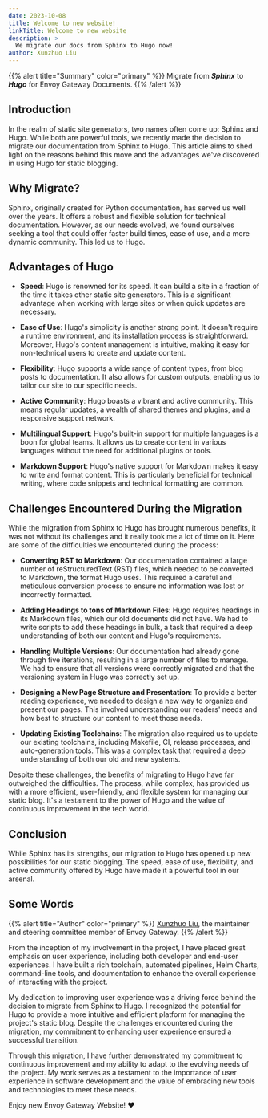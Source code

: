 ```yaml
---
date: 2023-10-08
title: Welcome to new website!
linkTitle: Welcome to new website
description: >
  We migrate our docs from Sphinx to Hugo now!
author: Xunzhuo Liu
---
```


{{% alert title="Summary" color="primary" %}}
Migrate from ***Sphinx*** to ***Hugo*** for Envoy Gateway Documents.
{{% /alert %}}

## Introduction

In the realm of static site generators, two names often come up: Sphinx and Hugo. While both are powerful tools, we recently made the decision to migrate our documentation from Sphinx to Hugo. This article aims to shed light on the reasons behind this move and the advantages we've discovered in using Hugo for static blogging.

## Why Migrate?

Sphinx, originally created for Python documentation, has served us well over the years. It offers a robust and flexible solution for technical documentation. However, as our needs evolved, we found ourselves seeking a tool that could offer faster build times, ease of use, and a more dynamic community. This led us to Hugo.

## Advantages of Hugo

+ **Speed**: Hugo is renowned for its speed. It can build a site in a fraction of the time it takes other static site generators. This is a significant advantage when working with large sites or when quick updates are necessary.

+ **Ease of Use**: Hugo's simplicity is another strong point. It doesn't require a runtime environment, and its installation process is straightforward. Moreover, Hugo's content management is intuitive, making it easy for non-technical users to create and update content.

+ **Flexibility**: Hugo supports a wide range of content types, from blog posts to documentation. It also allows for custom outputs, enabling us to tailor our site to our specific needs.

+ **Active Community**: Hugo boasts a vibrant and active community. This means regular updates, a wealth of shared themes and plugins, and a responsive support network.

+ **Multilingual Support**: Hugo's built-in support for multiple languages is a boon for global teams. It allows us to create content in various languages without the need for additional plugins or tools.

+ **Markdown Support**: Hugo's native support for Markdown makes it easy to write and format content. This is particularly beneficial for technical writing, where code snippets and technical formatting are common.

## Challenges Encountered During the Migration

While the migration from Sphinx to Hugo has brought numerous benefits, it was not without its challenges and it really took me a lot of time on it. Here are some of the difficulties we encountered during the process:

+ **Converting RST to Markdown**: Our documentation contained a large number of reStructuredText (RST) files, which needed to be converted to Markdown, the format Hugo uses. This required a careful and meticulous conversion process to ensure no information was lost or incorrectly formatted.

+ **Adding Headings to tons of Markdown Files**: Hugo requires headings in its Markdown files, which our old documents did not have. We had to write scripts to add these headings in bulk, a task that required a deep understanding of both our content and Hugo's requirements.

+ **Handling Multiple Versions**: Our documentation had already gone through five iterations, resulting in a large number of files to manage. We had to ensure that all versions were correctly migrated and that the versioning system in Hugo was correctly set up.

+ **Designing a New Page Structure and Presentation**: To provide a better reading experience, we needed to design a new way to organize and present our pages. This involved understanding our readers' needs and how best to structure our content to meet those needs.

+ **Updating Existing Toolchains**: The migration also required us to update our existing toolchains, including Makefile, CI, release processes, and auto-generation tools. This was a complex task that required a deep understanding of both our old and new systems.

Despite these challenges, the benefits of migrating to Hugo have far outweighed the difficulties. The process, while complex, has provided us with a more efficient, user-friendly, and flexible system for managing our static blog. It's a testament to the power of Hugo and the value of continuous improvement in the tech world.

## Conclusion

While Sphinx has its strengths, our migration to Hugo has opened up new possibilities for our static blogging. The speed, ease of use, flexibility, and active community offered by Hugo have made it a powerful tool in our arsenal.

## Some Words

{{% alert title="Author" color="primary" %}}
[Xunzhuo Liu](https://github.com/Xunzhuo), the maintainer and steering committee member of Envoy Gateway.
{{% /alert %}}

From the inception of my involvement in the project, I have placed great emphasis on user experience, including both developer and end-user experiences. I have built a rich toolchain, automated pipelines, Helm Charts, command-line tools, and documentation to enhance the overall experience of interacting with the project.

My dedication to improving user experience was a driving force behind the decision to migrate from Sphinx to Hugo. I recognized the potential for Hugo to provide a more intuitive and efficient platform for managing the project's static blog. Despite the challenges encountered during the migration, my commitment to enhancing user experience ensured a successful transition.

Through this migration, I have further demonstrated my commitment to continuous improvement and my ability to adapt to the evolving needs of the project. My work serves as a testament to the importance of user experience in software development and the value of embracing new tools and technologies to meet these needs.

Enjoy new Envoy Gateway Website! ❤️
